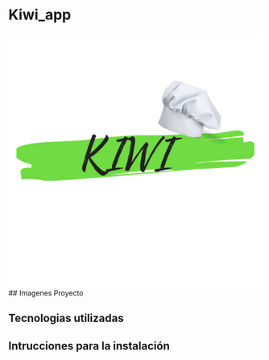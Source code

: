 # Kiwi_app

<img  src="/assets/KIWI.png"  alt="My cool logo"/>
## Imagenes Proyecto


## Tecnologias utilizadas


## Intrucciones para la instalación
